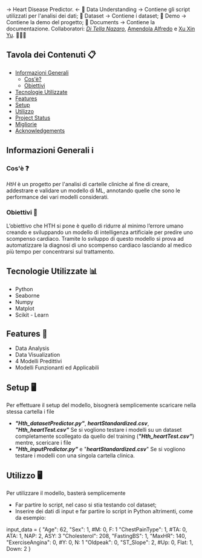 → Heart Disease Predictor. ←
📁 Data Understanding → Contiene gli script utilizzati per l'analisi dei dati;
📁 Dataset       → Contiene i dataset;
📁 Demo          → Contiene la demo del progetto;
📁 Documents     → Contiene la documentazione.
Collaboratori: [_Di Tella Nazaro_](https://github.com/OddlyHod), [Amendola Alfredo](https://github.com/Alfredoame) e [Xu Xin Yu](https://github.com/XXY126). 🙋🙋🙋
## Tavola dei Contenuti 📋
* [Informazioni Generali](#informazioni-generali-ℹ)
  + [Cos'è?](#cosè-)
  + [Obiettivi](#obiettivi-)
* [Tecnologie Utilizzate](#Tecnologie-Utilizzate-)
* [Features](#features-)
* [Setup](#setup-)
* [Utilizzo](#utilizzo-)
* [Project Status](#project-status-)
* [Migliorie](#migliorie-)
* [Acknowledgements](#ringraziamenti-)
## Informazioni Generali ℹ
### Cos'è ❓
_HtH_ è un progetto per l'analisi di cartelle cliniche al fine di creare, addestrare e validare un modello di ML, annotando quelle che sono le performance dei vari modelli considerati. 
### Obiettivi 🎯
L’obiettivo che HTH si pone è quello di ridurre al minimo l’errore umano creando e sviluppando un modello di intelligenza artificiale per predire uno scompenso cardiaco.
Tramite lo sviluppo di questo modello si prova ad automatizzare la diagnosi di uno scompenso cardiaco lasciando al medico più tempo per concentrarsi sul trattamento.
## Tecnologie Utilizzate 📊
- Python
- Seaborne
- Numpy
- Matplot
- Scikit - Learn
## Features 📝
- Data Analysis
- Data Visualization
- 4 Modelli Predittivi
- Modelli Funzionanti ed Applicabili
## Setup 🖥
Per effettuare il setup del modello, bisognerà semplicemente scaricare nella stessa cartella i file 
+ __*"Hth_datasetPredictor.py"*__, _***heartStandardized.csv***_, _***"Hth_heartTest.csv"***_
Se si vogliono testare i modelli su un dataset completamente scollegato da quello del training (__*"Hth_heartTest.csv"*__) mentre, scericare i file
+ __*"Hth_inputPredictor.py"*__ e "_***heartStandardized.csv***_"
Se si vogliono testare i modelli con una singola cartella clinica. 
## Utilizzo 🖥
Per utilizzare il modello, basterà semplicemente
+ Far partire lo script, nel caso si stia testando col dataset;
+ Inserire dei dati di input e far partire lo script in Python altrimenti, come da esempio:

 input_data = {
    "Age": 62,
    "Sex": 1,                                #M: 0, F: 1
    "ChestPainType": 1,                      #TA: 0, ATA: 1, NAP: 2, ASY: 3
    "Cholesterol": 208,
    "FastingBS": 1,
    "MaxHR": 140,
    "ExerciseAngina": 0,                     #Y: 0, N: 1
    "Oldpeak": 0,
    "ST_Slope": 2,                           #Up: 0, Flat: 1, Down: 2
}
